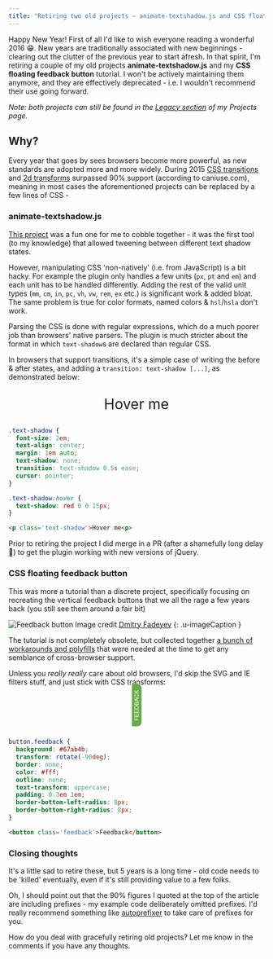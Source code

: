 ```yaml
---
title: "Retiring two old projects – animate-textshadow.js and CSS floating feedback button"
---
```


Happy New Year! First of all I'd like to wish everyone reading a wonderful 2016 😁. New years are traditionally associated with new beginnings - clearing out the clutter of the previous year to start afresh. In that spirit, I'm retiring a couple of my old projects **animate-textshadow.js** and my **CSS floating feedback button** tutorial. I won't be actively maintaining them anymore, and they are effectively deprecated - i.e. I wouldn't recommend their use going forward.

*Note: both projects can still be found in the [Legacy section](/projects#legacy) of my Projects page.*

## Why?

Every year that goes by sees browsers become more powerful, as new standards are adopted more and more widely. During 2015 [CSS transitions](http://caniuse.com/#feat=css-transitions) and [2d transforms](http://caniuse.com/#feat=transforms2d) surpassed 90% support (according to caniuse.com), meaning in most cases the aforementioned projects can be replaced by a few lines of CSS -

### animate-textshadow.js

[This project](https://web.archive.org/web/20150910071737/http://alexpeattie.com/projects/animate-textshadow/) was a fun one for me to cobble together - it was the first tool (to my knowledge) that allowed tweening between different text shadow states.

However, manipulating CSS 'non-natively' (i.e. from JavaScript) is a bit hacky. For example the plugin only handles a few units (`px`, `pt` and `em`) and each unit has to be handled differently. Adding the rest of the valid unit types (`mm`, `cm`, `in`, `pc`, `vh`, `vw`, `rem`, `ex` etc.) is significant work & added bloat. The same problem is true for color formats, named colors & `hsl`/`hsla` don't work. 

Parsing the CSS is done with regular expressions, which do a much poorer job than browsers' native parsers. The plugin is much stricter about the format in which `text-shadow`s are declared than regular CSS.

In browsers that support transitions, it's a simple case of writing the before & after states, and adding a `transition: text-shadow [...]`, as demonstrated below:

<style>
.blog-TextShadowDemo {
  font-size: 2em;
  text-align: center;
  margin: 1em auto;
  text-shadow: none;
  transition: text-shadow 0.5s ease;
  cursor: pointer;
}

.blog-TextShadowDemo:hover {
  text-shadow: red 0 0 15px;
}
</style>
<p class='blog-TextShadowDemo'>Hover me</p>

~~~css
.text-shadow {
  font-size: 2em;
  text-align: center;
  margin: 1em auto;
  text-shadow: none;
  transition: text-shadow 0.5s ease;
  cursor: pointer;
}

.text-shadow:hover {
  text-shadow: red 0 0 15px;
}
~~~

~~~html
<p class='text-shadow'>Hover me<p>
~~~

Prior to retiring the project I did merge in a PR (after a shamefully long delay 🙈) to get the plugin working with new versions of jQuery.

### CSS floating feedback button

This was more a tutorial than a discrete project, specifically focusing on recreating the vertical feedback buttons that we all the rage a few years back (you still see them around a fair bit)

![Feedback button](http://img.usabilitypost.com.s3.amazonaws.com/1104/slideout1.png)
Image credit [Dmitry Fadeyev](http://usabilitypost.com/2011/04/19/pure-css-slideout-interface/)
{: .u-imageCaption }

The tutorial is not completely obsolete, but collected together [a bunch of workarounds and polyfills](https://web.archive.org/web/20150910072548/http://alexpeattie.com/projects/feedback_button/) that were needed at the time to get any semblance of cross-browser support.

Unless you *really really* care about old browsers, I'd skip the SVG and IE filters stuff, and just stick with CSS transforms:


<style>
.blog-FeedbackBtnDemo {
  text-align: center;
  position: relative;
  margin: 2em 0 4em;
}

.blog-FeedbackBtnDemo .FeedbackBtnDemo-button {
  background: #67ab4b;
  transform: rotate(-90deg);
  border: none;
  color: #fff;
  text-transform: uppercase;
  font-size: 80%;
  outline: none;
  padding: 0.3em 1em;
  border-bottom-left-radius: 8px;
  border-bottom-right-radius: 8px;
}
</style>
<p class='blog-FeedbackBtnDemo'>
  <button class='FeedbackBtnDemo-button'>Feedback</button>
</p>

~~~css
button.feedback {
  background: #67ab4b;
  transform: rotate(-90deg);
  border: none;
  color: #fff;
  outline: none;
  text-transform: uppercase;
  padding: 0.3em 1em;
  border-bottom-left-radius: 8px;
  border-bottom-right-radius: 8px;
}
~~~

~~~html
<button class='feedback'>Feedback</button>
~~~

### Closing thoughts

It's a little sad to retire these, but 5 years is a long time - old code needs to be 'killed' eventually, even if it's still providing value to a few folks.

Oh, I should point out that the 90% figures I quoted at the top of the article are including prefixes - my example code deliberately omitted prefixes. I'd really recommend something like [autoprefixer](https://github.com/postcss/autoprefixer) to take care of prefixes for you.

How do you deal with gracefully retiring old projects? Let me know in the comments if you have any thoughts.